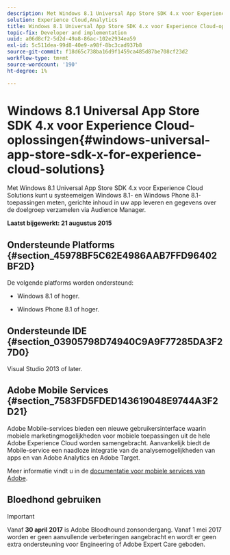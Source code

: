 ```yaml
---
description: Met Windows 8.1 Universal App Store SDK 4.x voor Experience Cloud Solutions kunt u systeemeigen Windows 8.1- en Windows Phone 8.1-toepassingen meten, gerichte inhoud binnen uw app leveren en gegevens over het publiek verzamelen en benutten via Audience Manager.
solution: Experience Cloud,Analytics
title: Windows 8.1 Universal App Store SDK 4.x voor Experience Cloud-oplossingen
topic-fix: Developer and implementation
uuid: a06d8cf2-5d2d-49a8-86ac-102e2934ea59
exl-id: 5c511dea-99d8-40e9-a98f-8bc3cad937b8
source-git-commit: f18d65c738ba16d9f1459ca485d87be708cf23d2
workflow-type: tm+mt
source-wordcount: '190'
ht-degree: 1%

---
```


# Windows 8.1 Universal App Store SDK 4.x voor Experience Cloud-oplossingen{#windows-universal-app-store-sdk-x-for-experience-cloud-solutions}

Met Windows 8.1 Universal App Store SDK 4.x voor Experience Cloud Solutions kunt u systeemeigen Windows 8.1- en Windows Phone 8.1-toepassingen meten, gerichte inhoud in uw app leveren en gegevens over de doelgroep verzamelen via Audience Manager.

**Laatst bijgewerkt: 21 augustus 2015**

## Ondersteunde Platforms {#section_45978BF5C62E4986AAB7FFD96402BF2D}

De volgende platforms worden ondersteund:

* Windows 8.1 of hoger.

* Windows Phone 8.1 of hoger.

## Ondersteunde IDE {#section_03905798D74940C9A9F77285DA3F27D0}

Visual Studio 2013 of later.

## Adobe Mobile Services {#section_7583FD5FDED143619048E9744A3F2D21}

Adobe Mobile-services bieden een nieuwe gebruikersinterface waarin mobiele marketingmogelijkheden voor mobiele toepassingen uit de hele Adobe Experience Cloud worden samengebracht. Aanvankelijk biedt de Mobile-service een naadloze integratie van de analysemogelijkheden van apps en van Adobe Analytics en Adobe Target.

Meer informatie vindt u in de [documentatie voor mobiele services van Adobe](/help/using/home.md).

## Bloedhond gebruiken

>[!IMPORTANT]
>
>Vanaf **30 april 2017** is Adobe Bloodhound zonsondergang. Vanaf 1 mei 2017 worden er geen aanvullende verbeteringen aangebracht en wordt er geen extra ondersteuning voor Engineering of Adobe Expert Care geboden.
